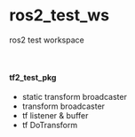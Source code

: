 # ros2_test_ws
ros2 test workspace


<br>

#### tf2_test_pkg
- static transform broadcaster
- transform broadcaster
- tf listener & buffer
- tf DoTransform